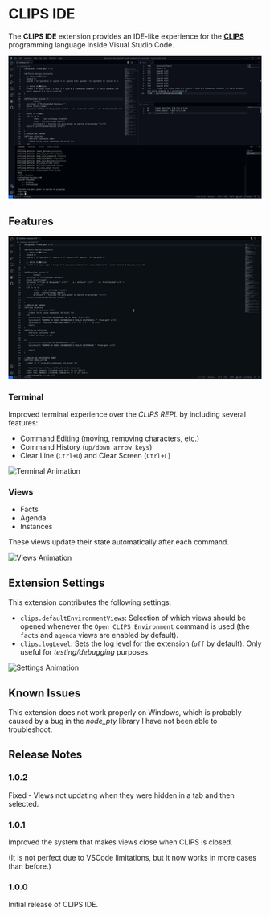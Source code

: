 # CLIPS IDE

The **CLIPS IDE** extension provides an IDE-like experience for the [**CLIPS**](http://www.clipsrules.net/) programming language inside Visual Studio Code.

![Screenshot](media/vscode-clips-ide.png)

## Features

![Open Animation](media/clips-open-env.gif)

### Terminal

Improved terminal experience over the _CLIPS REPL_ by including several features:

- Command Editing (moving, removing characters, etc.)
- Command History (`up/down arrow keys`)
- Clear Line (`Ctrl+U`) and Clear Screen (`Ctrl+L`)

![Terminal Animation](media/clips-terminal.gif)

### Views

- Facts
- Agenda
- Instances

These views update their state automatically after each command.

![Views Animation](media/clips-views.gif)

## Extension Settings

This extension contributes the following settings:

- `clips.defaultEnvironmentViews`: Selection of which views should be opened whenever the `Open CLIPS Environment` command is used (the `facts` and `agenda` views are enabled by default).
- `clips.logLevel`: Sets the log level for the extension (`off` by default). Only useful for _testing/debugging_ purposes.

![Settings Animation](media/clips-settings.gif)


## Known Issues

This extension does not work properly on Windows, which is probably caused by a bug in the *node_pty* library I have not been able to troubleshoot.

## Release Notes

### 1.0.2

Fixed - Views not updating when they were hidden in a tab and then selected.

### 1.0.1

Improved the system that makes views close when CLIPS is closed.

(It is not perfect due to VSCode limitations, but it now works in more cases than before.)

### 1.0.0

Initial release of CLIPS IDE.
